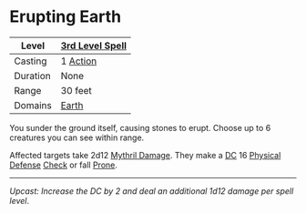 # Erupting Earth

| Level    | [3rd Level Spell](3rd%20Level%20Spells.md)                            |
| -------- | --------------------------------------------------------------------- |
| Casting  | 1 [Action](../../../../Game%20Procedures/Core%20Procedures/Action.md) |
| Duration | None                                                                  |
| Range    | 30 feet                                                               |
| Domains  | [Earth](../../Spell%20Domains/Earth.md)                               |

You sunder the ground itself, causing stones to erupt. Choose up to 6 creatures you can see within range.

Affected targets take 2d12 [Mythril Damage](../../../../Game%20Procedures/Combat/Damage%20Types/Mythril%20Damage.md). They make a [DC](../../../../Game%20Procedures/Core%20Procedures/DC.md) 16 [Physical Defense](../../../../Player%20Characters/Derived%20Statistics/Physical%20Defense.md) [Check](../../../../Game%20Procedures/Core%20Procedures/Check.md) or fall [Prone](../../../../Game%20Procedures/Conditions/Prone.md).

---
*Upcast: Increase the DC by 2 and deal an additional 1d12 damage per spell level*.
